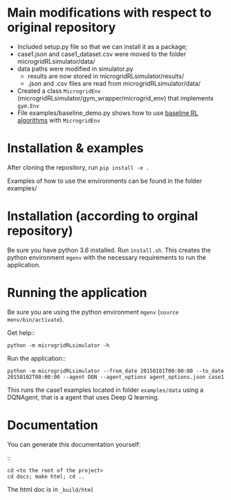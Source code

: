 Main modifications with respect to original repository
======================================================

* Included setup.py file so that we can install it as a package;
* case1.json and case1_dataset.csv were moved to the folder microgridRLsimulator/data/
* data paths were modified in simulator.py
    * results are now stored in microgridRLsimulator/results/
    * .json and .csv files are read from microgridRLsimulator/data/
* Created a class `MicrogridEnv` (microgridRLsimulator/gym_wrapper/microgrid_env) that implements `gym.Env`
* File examples/baseline_demo.py shows how to use [baseline RL algorithms](https://github.com/hill-a/stable-baselines) with `MicrogridEnv`


Installation & examples
=======================

After cloning the repository, run  ``pip install -e .``

Examples of how to use the environments can be found in the folder examples/



Installation (according to orginal repository)
==============================================

Be sure you have python 3.6 installed.
Run ``install.sh``. This creates the python environment ``mgenv`` with the necessary requirements to run the application.

Running the application
=======================

Be sure you are using the python environment ``mgenv`` (``source menv/bin/activate``).


Get help::

    python -m microgridRLsimulator -h

Run the application::

    python -m microgridRLsimulator --from_date 20150101T00:00:00 --to_date 20150102T00:00:00 --agent DQN --agent_options agent_options.json case1

This runs the case1 examples located in folder ``examples/data`` using a DQNAgent, that is a agent that uses Deep Q learning.

Documentation
=============

You can generate this documentation yourself:

::

    cd <to the root of the project>
    cd docs; make html; cd ..

The html doc is in ``_build/html``

